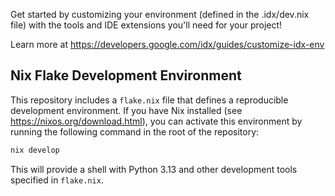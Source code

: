 Get started by customizing your environment (defined in the .idx/dev.nix file) with the tools and IDE extensions you'll need for your project!

Learn more at https://developers.google.com/idx/guides/customize-idx-env

## Nix Flake Development Environment

This repository includes a `flake.nix` file that defines a reproducible development environment. If you have Nix installed (see https://nixos.org/download.html), you can activate this environment by running the following command in the root of the repository:

```bash
nix develop
```

This will provide a shell with Python 3.13 and other development tools specified in `flake.nix`.